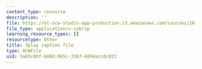```yaml
---
content_type: resource
description: ''
file: https://ol-ocw-studio-app-production.s3.amazonaws.com/courses/18-01sc-single-variable-calculus-fall-2010/5a03c0bfb68d065c33676894acc0c823_Pd2xP5zDsRw.srt
file_type: application/x-subrip
learning_resource_types: []
resourcetype: Other
title: 3play caption file
type: OCWFile
uid: 5a03c0bf-b68d-065c-3367-6894acc0c823
---
```

